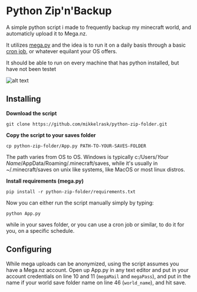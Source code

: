 # Python Zip'n'Backup

A simple python script i made to frequently backup my minecraft world, and automaticly upload it to Mega.nz. 

It utilizes [mega.py](https://pypi.org/project/mega.py/ "mega.py on PyPi.org") and the idea is to run it on a daily basis through a basic [cron job](https://en.wikipedia.org/wiki/Cron "Cron on Wiki"), or whatever equilant your OS offers.

It should be able to run on every machine that has python installed, but have not been testet 

![alt text](https://i.imgur.com/LnSj5FN.png "Screenshot of Zip'n'Backup in termite")

## Installing 
**Download the script**

```git clone https://github.com/mikkelrask/python-zip-folder.git```

**Copy the script to your saves folder**

```cp python-zip-folder/App.py PATH-TO-YOUR-SAVES-FOLDER```

The path varies from OS to OS. Windows is typically 
c:/Users/*Your Name*/AppData/Roaming/.minecraft/saves, while it's usually in ~/.minecraft/saves on unix like systems, like MacOS or most linux distros.


**Install requirements (mega.py)**


```pip install -r python-zip-folder/requirements.txt```


Now you can either run the script manually simply by typing:

```python App.py ```

while in your saves folder, or you can use a cron job or similar, to do it for you, on a specific schedule.


## Configuring
While mega uploads can be anonymized, using the script assumes you have a Mega.nz account. Open up App.py in any text editor and put in your account credentials on line 10 and 11 (```megaMail``` and ```megaPass```), and put in the name if your world save folder name on line 46 (```world_name```), and hit save.